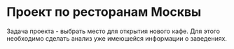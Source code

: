 # Проект по ресторанам Москвы
Задача проекта - выбрать место для открытия нового кафе. Для этого необходимо сделать анализ уже имеюшейся информации о заведениях.
